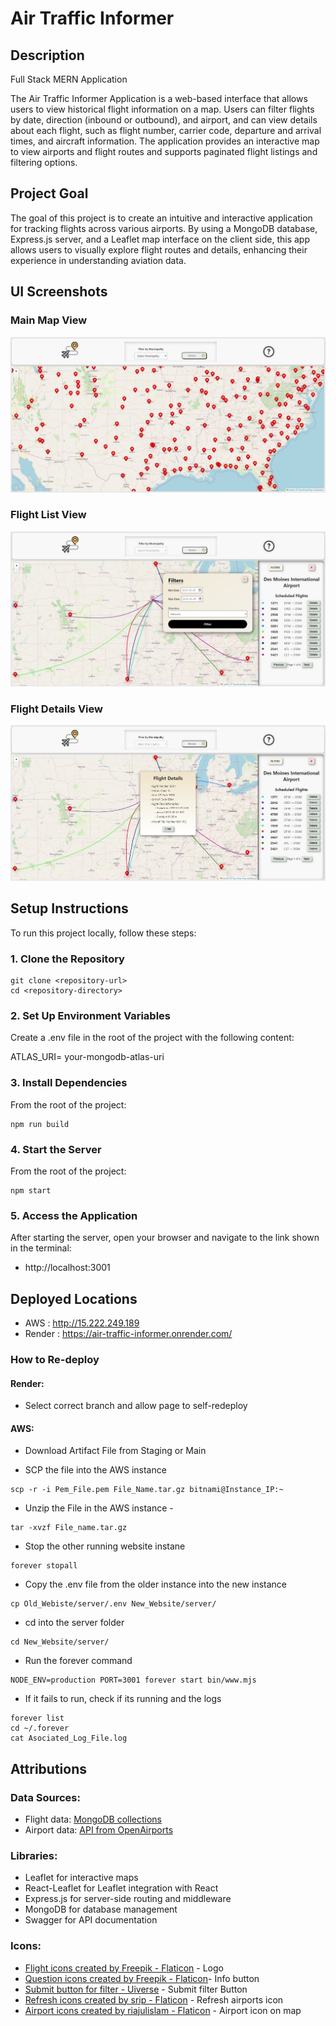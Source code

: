 # Air Traffic Informer

## Description

Full Stack MERN Application

The Air Traffic Informer Application is a web-based interface that allows users to view historical flight information on a map. Users can filter flights by date, direction (inbound or outbound), and airport, and can view details about each flight, such as flight number, carrier code, departure and arrival times, and aircraft information. The application provides an interactive map to view airports and flight routes and supports paginated flight listings and filtering options.

## Project Goal

The goal of this project is to create an intuitive and interactive application for tracking flights across various airports. By using a MongoDB database, Express.js server, and a Leaflet map interface on the client side, this app allows users to visually explore flight routes and details, enhancing their experience in understanding aviation data.


## UI Screenshots

### Main Map View
![Main Map View](./UI-screenshots/main_map_view.jpg)

### Flight List View
![Flight List View](./UI-screenshots/flight_list_view.jpg)

### Flight Details View
![Flight Details View](./UI-screenshots/flight_details_view.jpg)


## Setup Instructions

To run this project locally, follow these steps:

### 1. Clone the Repository

```
git clone <repository-url>
cd <repository-directory>
```

### 2. Set Up Environment Variables

Create a .env file in the root of the project with the following content:

ATLAS_URI= your-mongodb-atlas-uri 

### 3. Install Dependencies

From the root of the project:

````
npm run build
````

### 4. Start the Server

From the root of the project:

````
npm start
````

### 5. Access the Application

After starting the server, open your browser and navigate to the link shown in the terminal: 
- http://localhost:3001

## Deployed Locations
- AWS : http://15.222.249.189
- Render : https://air-traffic-informer.onrender.com/

### How to Re-deploy

#### Render:

- Select correct branch and allow page to self-redeploy

#### AWS:
- Download Artifact File from Staging or Main

- SCP the file into the AWS instance
````
scp -r -i Pem_File.pem File_Name.tar.gz bitnami@Instance_IP:~ 
````

- Unzip the File in the AWS instance - 
```` 
tar -xvzf File_name.tar.gz
````

- Stop the other running website instane
````
forever stopall
````

- Copy the .env file from the older instance into the new instance
````
cp Old_Webiste/server/.env New_Website/server/
````

- cd into the server folder
````
cd New_Website/server/
````

- Run the forever command
````
NODE_ENV=production PORT=3001 forever start bin/www.mjs
````

- If it fails to run, check if its running and the logs
````
forever list
cd ~/.forever
cat Asociated_Log_File.log
````

## Attributions
### Data Sources:

- Flight data: [MongoDB collections](https://aviationstack.com/documentation)
- Airport data: [API from OpenAirports](https://ourairports.com/airports.html)

### Libraries:

- Leaflet for interactive maps
- React-Leaflet for Leaflet integration with React
- Express.js for server-side routing and middleware
- MongoDB for database management
- Swagger for API documentation

### Icons:

- [Flight icons created by Freepik - Flaticon](https://www.flaticon.com/free-icons/airport) - Logo
- [Question icons created by Freepik - Flaticon](https://www.flaticon.com/free-icons/question)- Info button
- [Submit button for filter - Uiverse](https://uiverse.io/BHARGAVPATEL1244/great-catfish-18) - Submit filter Button
- [Refresh icons created by srip - Flaticon](https://www.flaticon.com/free-icons/refresh) - Refresh airports icon
- [Airport icons created by riajulislam - Flaticon](https://www.flaticon.com/free-icons/airport) - Airport icon on map
